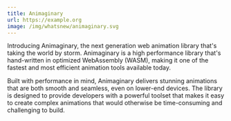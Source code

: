 ```yaml
---
title: Animaginary
url: https://example.org
image: /img/whatsnew/animaginary.svg
---
```


Introducing Animaginary, the next generation web animation library that's taking the world by storm. 
Animaginary is a high performance library that's hand-written in optimized WebAssembly (WASM), 
making it one of the fastest and most efficient animation tools available today.

Built with performance in mind, Animaginary delivers stunning animations that are both smooth and seamless, even on lower-end devices. 
The library is designed to provide developers with a powerful toolset that makes it easy to create 
complex animations that would otherwise be time-consuming and challenging to build.